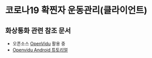 # 코로나19 확찐자 운동관리(클라이언트)


## 화상통화 관련 참조 문서

* 오픈소스 [OpenVidu](https://openvidu.io/) 활용 중
* [Openvidu Android 튜토리얼](https://docs.openvidu.io/en/2.17.0/tutorials/openvidu-android/) 
